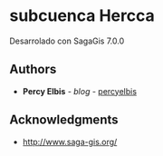 # subcuenca Hercca

Desarrolado con SagaGis 7.0.0

## Authors

* **Percy Elbis** - *blog* - [percyelbis](http://percyelbis.blogspot.com/2019/05/delimitar-cuenca-con-saga-gis-subcuenca.html)

## Acknowledgments

* http://www.saga-gis.org/
